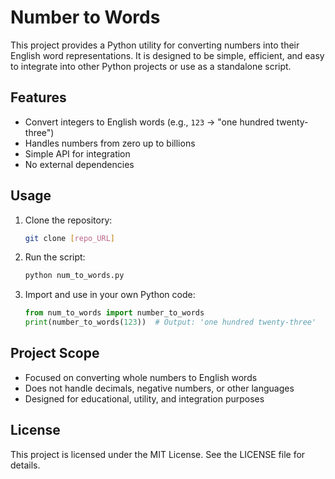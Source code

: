 # Number to Words

This project provides a Python utility for converting numbers into their English word representations. It is designed to be simple, efficient, and easy to integrate into other Python projects or use as a standalone script.

## Features
- Convert integers to English words (e.g., `123` → "one hundred twenty-three")
- Handles numbers from zero up to billions
- Simple API for integration
- No external dependencies

## Usage
1. Clone the repository:
	```bash
	git clone [repo_URL]
	```
2. Run the script:
	```bash
	python num_to_words.py
	```
3. Import and use in your own Python code:
	```python
	from num_to_words import number_to_words
	print(number_to_words(123))  # Output: 'one hundred twenty-three'
	```

## Project Scope
- Focused on converting whole numbers to English words
- Does not handle decimals, negative numbers, or other languages
- Designed for educational, utility, and integration purposes

## License
This project is licensed under the MIT License. See the LICENSE file for details.
